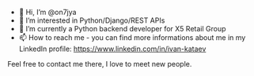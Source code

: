 - 👋 Hi, I’m @on7jya
- 👀 I’m interested in Python/Django/REST APIs 
- 🌱 I’m currently a Python backend developer for X5 Retail Group
- 📫 How to reach me - you can find more informations about me in my LinkedIn profile: https://www.linkedin.com/in/ivan-kataev

Feel free to contact me there, I love to meet new people.

<!---
on7jya/on7jya is a ✨ special ✨ repository because its `README.md` (this file) appears on your GitHub profile.
You can click the Preview link to take a look at your changes.
--->
